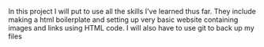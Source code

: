  In this project I will put to use all the skills I've learned thus far. They include making a html boilerplate and setting up very basic website containing images and links using HTML code. I will also have to use git to back up my files
